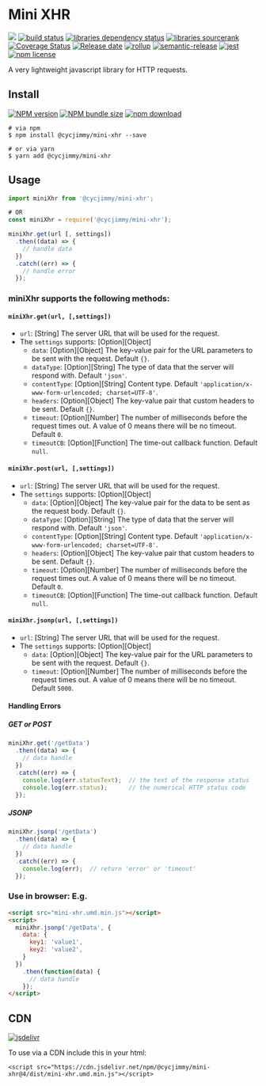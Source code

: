# Mini XHR
![][workflows-badge-image]
[![build status][travis-image]][travis-url]
[![libraries dependency status][libraries-status-image]][libraries-status-url]
[![libraries sourcerank][libraries-sourcerank-image]][libraries-sourcerank-url]
[![Coverage Status][coverage-image]][coverage-url]
[![Release date][release-date-image]][release-url]
[![rollup][rollup-image]][rollup-url]
[![semantic-release][semantic-image]][semantic-url]
[![jest][jest-image]][jest-url]
[![npm license][license-image]][download-url]

A very lightweight javascript library for HTTP requests.

## Install
[![NPM version][npm-image]][npm-url]
[![NPM bundle size][npm-bundle-size-image]][npm-url]
[![npm download][download-image]][download-url]

```shell
# via npm
$ npm install @cycjimmy/mini-xhr --save

# or via yarn
$ yarn add @cycjimmy/mini-xhr
```

## Usage
```javascript
import miniXhr from '@cycjimmy/mini-xhr';

# OR
const miniXhr = require('@cycjimmy/mini-xhr');

miniXhr.get(url [, settings])
  .then((data) => {
    // handle data
  })
  .catch((err) => {
    // handle error
  });
```

### miniXhr supports the following methods:
#### `miniXhr.get(url, [,settings])`
* `url`: [String] The server URL that will be used for the request.
* The `settings` supports: [Option][Object]
  * `data`: [Option][Object] The key-value pair for the URL parameters to be sent with the request. Default `{}`.
  * `dataType`: [Option][String] The type of data that the server will respond with. Default `'json'`.
  * `contentType`: [Option][String] Content type. Default `'application/x-www-form-urlencoded; charset=UTF-8'`.
  * `headers`: [Option][Object] The key-value pair that custom headers to be sent. Default `{}`.
  * `timeout`: [Option][Number] The number of milliseconds before the request times out. A value of 0 means there will be no timeout. Default `0`.
  * `timeoutCB`: [Option][Function] The time-out callback function. Default `null`.
  
#### `miniXhr.post(url, [,settings])`
* `url`: [String] The server URL that will be used for the request.
* The `settings` supports: [Option][Object]
  * `data`: [Option][Object] The key-value pair for the data to be sent as the request body. Default `{}`.
  * `dataType`: [Option][String] The type of data that the server will respond with. Default `'json'`.
  * `contentType`: [Option][String] Content type. Default `'application/x-www-form-urlencoded; charset=UTF-8'`.
  * `headers`: [Option][Object] The key-value pair that custom headers to be sent. Default `{}`.
  * `timeout`: [Option][Number] The number of milliseconds before the request times out. A value of 0 means there will be no timeout. Default `0`.
  * `timeoutCB`: [Option][Function] The time-out callback function. Default `null`.

#### `miniXhr.jsonp(url, [,settings])`
* `url`: [String] The server URL that will be used for the request.
* The `settings` supports: [Option][Object]
  * `data`: [Option][Object] The key-value pair for the URL parameters to be sent with the request. Default `{}`.
  * `timeout`: [Option][Number] The number of milliseconds before the request times out. A value of 0 means there will be no timeout. Default `5000`.

#### Handling Errors
##### GET or POST
```javascript
miniXhr.get('/getData')
  .then((data) => {
    // data handle
  })
  .catch((err) => {
    console.log(err.statusText);  // the text of the response status
    console.log(err.status);      // the numerical HTTP status code
  });
```

##### JSONP
```javascript
miniXhr.jsonp('/getData')
  .then((data) => {
    // data handle
  })
  .catch((err) => {
    console.log(err);  // return 'error' or 'timeout'
  });
```

### Use in browser: E.g.
```html
<script src="mini-xhr.umd.min.js"></script>
<script>
  miniXhr.jsonp('/getData', {
    data: {
      key1: 'value1',
      key2: 'value2',
    }
  })
    .then(function(data) {
      // data handle
    });
</script>
```

## CDN
[![jsdelivr][jsdelivr-image]][jsdelivr-url]

To use via a CDN include this in your html:
```text
<script src="https://cdn.jsdelivr.net/npm/@cycjimmy/mini-xhr@4/dist/mini-xhr.umd.min.js"></script>
```

<!-- Links: -->
[npm-image]: https://img.shields.io/npm/v/@cycjimmy/mini-xhr
[npm-url]: https://npmjs.org/package/@cycjimmy/mini-xhr
[npm-bundle-size-image]: https://img.shields.io/bundlephobia/min/@cycjimmy/mini-xhr

[download-image]: https://img.shields.io/npm/dt/@cycjimmy/mini-xhr
[download-url]: https://npmjs.org/package/@cycjimmy/mini-xhr

[jsdelivr-image]: https://img.shields.io/jsdelivr/npm/hy/@cycjimmy/mini-xhr
[jsdelivr-url]: https://www.jsdelivr.com/package/npm/@cycjimmy/mini-xhr

[workflows-badge-image]: https://github.com/cycjimmy/mini-xhr/workflows/Test%20CI/badge.svg
[travis-image]: https://img.shields.io/travis/cycjimmy/mini-xhr
[travis-url]: https://travis-ci.org/cycjimmy/mini-xhr

[libraries-status-image]: https://img.shields.io/librariesio/release/npm/@cycjimmy/mini-xhr
[libraries-sourcerank-image]: https://img.shields.io/librariesio/sourcerank/npm/@cycjimmy/mini-xhr
[libraries-status-url]: https://libraries.io/github/cycjimmy/mini-xhr
[libraries-sourcerank-url]: https://libraries.io/npm/@cycjimmy%2Fmini-xhr

[coverage-image]: https://img.shields.io/coveralls/github/cycjimmy/mini-xhr
[coverage-url]: https://coveralls.io/github/cycjimmy/mini-xhr

[release-date-image]: https://img.shields.io/github/release-date/cycjimmy/mini-xhr
[release-url]: https://github.com/cycjimmy/mini-xhr/releases

[rollup-image]: https://img.shields.io/github/package-json/dependency-version/cycjimmy/mini-xhr/dev/rollup
[rollup-url]: https://github.com/rollup/rollup

[semantic-image]: https://img.shields.io/badge/%20%20%F0%9F%93%A6%F0%9F%9A%80-semantic--release-e10079.svg
[semantic-url]: https://github.com/semantic-release/semantic-release

[jest-image]: https://img.shields.io/badge/tested_with-jest-99424f.svg
[jest-url]: https://github.com/facebook/jest

[license-image]: https://img.shields.io/npm/l/@cycjimmy/mini-xhr

